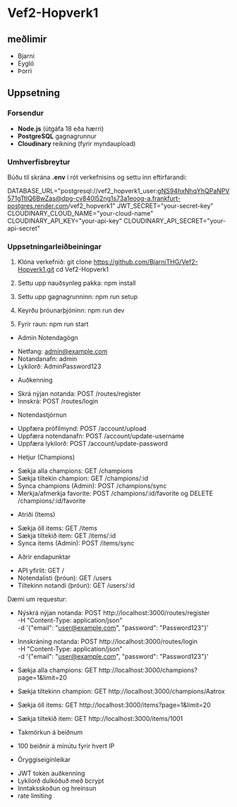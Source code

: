 # Vef2-Hopverk1

## meðlimir
- Bjarni
- Eygló
- Þorri

## Uppsetning

### Forsendur
- **Node.js** (útgáfa 18 eða hærri)
- **PostgreSQL** gagnagrunnur
- **Cloudinary** reikning (fyrir myndaupload)

### Umhverfisbreytur
Búðu til skrána **.env** í rót verkefnisins og settu inn eftirfarandi:

DATABASE_URL="postgresql://vef2_hopverk1_user:gNS94hxNhqYhQPaNPV571gTtIQ6BwZas@dpg-cv840l52ng1s73a1eoog-a.frankfurt-postgres.render.com/vef2_hopverk1" 
JWT_SECRET="your-secret-key" 
CLOUDINARY_CLOUD_NAME="your-cloud-name" 
CLOUDINARY_API_KEY="your-api-key" 
CLOUDINARY_API_SECRET="your-api-secret"

### Uppsetningarleiðbeiningar
1. Klóna verkefnið:
   git clone https://github.com/BjarniTHG/Vef2-Hopverk1.git
   cd Vef2-Hopverk1

2. Settu upp nauðsynleg pakka:
npm install

3. Settu upp gagnagrunninn:
npm run setup

4. Keyrðu þróunarþjóninn:
npm run dev

5. Fyrir raun:
npm run start

- Admin Notendagögn
* Netfang: admin@example.com
* Notandanafn: admin
* Lykilorð: AdminPassword123

- Auðkenning
* Skrá nýjan notanda: POST /routes/register
* Innskrá: POST /routes/login

- Notendastjórnun
* Uppfæra prófílmynd: POST /account/upload
* Uppfæra notendanafn: POST /account/update-username
* Uppfæra lykilorð: POST /account/update-password

- Hetjur (Champions)
* Sækja alla champions: GET /champions
* Sækja tiltekin champion: GET /champions/:id
* Synca champions (Admin): POST /champions/sync
* Merkja/afmerkja favorite: POST /champions/:id/favorite og DELETE /champions/:id/favorite

- Atriði (Items)
* Sækja öll items: GET /items
* Sækja tiltekið item: GET /items/:id
* Synca items (Admin): POST /items/sync

- Aðrir endapunktar
* API yfirlit: GET /
* Notendalisti (þróun): GET /users
* Tiltekinn notandi (þróun): GET /users/:id

Dæmi um requestur:

- Nýskrá nýjan notanda:
POST http://localhost:3000/routes/register \
  -H "Content-Type: application/json" \
  -d '{"email": "user@example.com", "password": "Password123"}'

- Innskráning notanda:
POST http://localhost:3000/routes/login \
  -H "Content-Type: application/json" \
  -d '{"email": "user@example.com", "password": "Password123"}'

- Sækja alla champions:
GET http://localhost:3000/champions?page=1&limit=20

- Sækja tiltekinn champion:
GET http://localhost:3000/champions/Aatrox

- Sækja öll items:
GET http://localhost:3000/items?page=1&limit=20

- Sækja tiltekið item:
GET http://localhost:3000/items/1001

- Takmörkun á beiðnum
* 100 beiðnir á mínútu fyrir hvert IP

- Öryggiseiginleikar
* JWT token auðkenning
* Lykilorð dulkóðuð með bcrypt
* Inntaksskoðun og hreinsun
* rate limiting